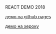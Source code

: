 REACT DEMO 2018

[демо на github pages](http://nikitinskaya.me/react-liker/)

[демо на хероку](https://dry-fortress-70979.herokuapp.com/)
